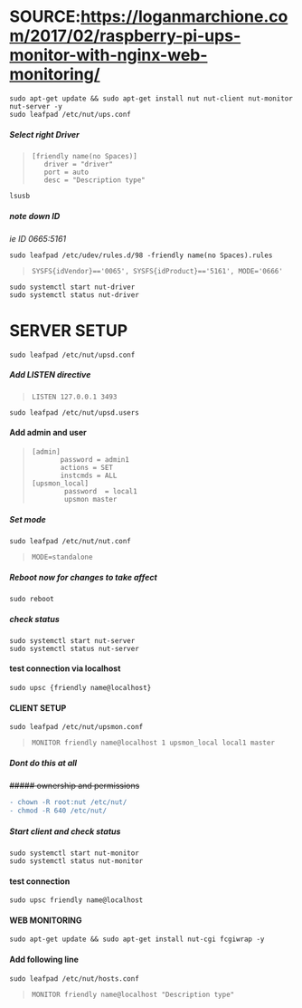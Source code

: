 # SOURCE:https://loganmarchione.com/2017/02/raspberry-pi-ups-monitor-with-nginx-web-monitoring/
```
sudo apt-get update && sudo apt-get install nut nut-client nut-monitor nut-server -y
sudo leafpad /etc/nut/ups.conf
```
##### Select right Driver
> ```
> [friendly name(no Spaces)]
>    driver = "driver"
>    port = auto
>    desc = "Description type"
> ```
```
lsusb
```
##### note down ID
_ie ID 0665:5161_
```
sudo leafpad /etc/udev/rules.d/98 -friendly name(no Spaces).rules
```
> ```
> SYSFS{idVendor}=='0065', SYSFS{idProduct}=='5161', MODE='0666'
> ```
```
sudo systemctl start nut-driver
sudo systemctl status nut-driver
```

# SERVER SETUP
```
sudo leafpad /etc/nut/upsd.conf
```
##### Add LISTEN directive
> ```
> LISTEN 127.0.0.1 3493
> ```
```
sudo leafpad /etc/nut/upsd.users
```
#### Add admin and user
> ```
> [admin]
>        password = admin1
>        actions = SET
>        instcmds = ALL
> [upsmon_local]
>         password  = local1
>         upsmon master
> ```
##### Set mode
```
sudo leafpad /etc/nut/nut.conf
```
> ```
> MODE=standalone
> ```
##### Reboot now for changes to take affect
```
sudo reboot
```
##### check status
```
sudo systemctl start nut-server
sudo systemctl status nut-server
```
#### test connection via localhost
```
sudo upsc {friendly name@localhost}
```
#### CLIENT SETUP
```
sudo leafpad /etc/nut/upsmon.conf
```
> ```
> MONITOR friendly name@localhost 1 upsmon_local local1 master
> ```
##### __Dont do this at all__
~~##### ownership and permissions~~
```diff
- chown -R root:nut /etc/nut/
- chmod -R 640 /etc/nut/
```

##### Start client and check status
```
sudo systemctl start nut-monitor
sudo systemctl status nut-monitor
```
#### test connection
```
sudo upsc friendly name@localhost
```
#### WEB MONITORING
```
sudo apt-get update && sudo apt-get install nut-cgi fcgiwrap -y
```

#### Add following line
```
sudo leafpad /etc/nut/hosts.conf
```
> ```
> MONITOR friendly name@localhost "Description type"
> ```
